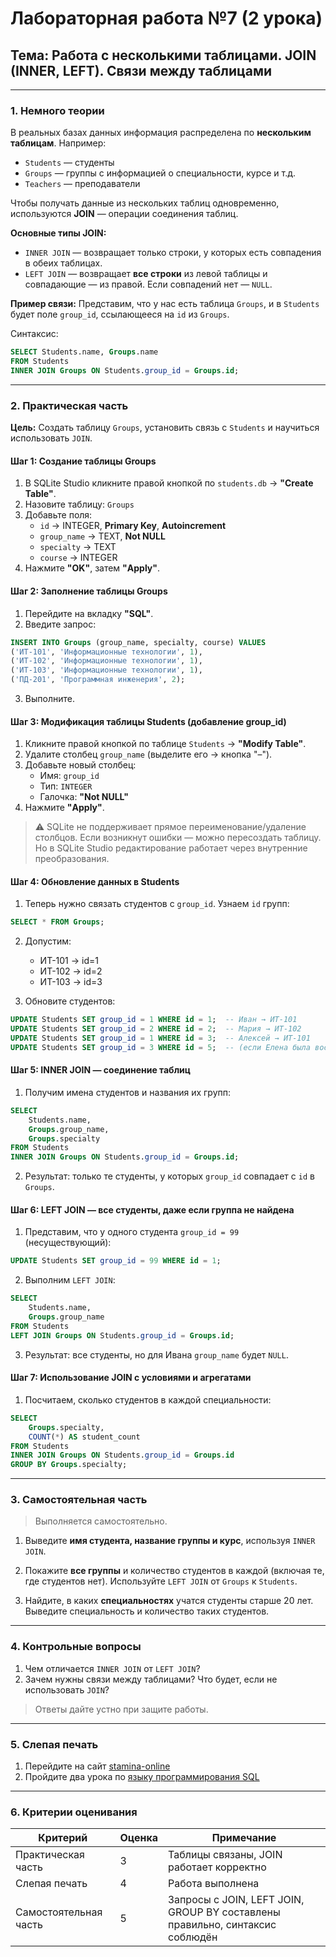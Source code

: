 # **Лабораторная работа №7 (2 урока)**  
## **Тема: Работа с несколькими таблицами. JOIN (INNER, LEFT). Связи между таблицами**

---

### **1. Немного теории**

В реальных базах данных информация распределена по **нескольким таблицам**. Например:
- `Students` — студенты
- `Groups` — группы с информацией о специальности, курсе и т.д.
- `Teachers` — преподаватели

Чтобы получать данные из нескольких таблиц одновременно, используются **JOIN** — операции соединения таблиц.

**Основные типы JOIN:**
- `INNER JOIN` — возвращает только строки, у которых есть совпадения в обеих таблицах.
- `LEFT JOIN` — возвращает **все строки** из левой таблицы и совпадающие — из правой. Если совпадений нет — `NULL`.

**Пример связи:**
Представим, что у нас есть таблица `Groups`, и в `Students` будет поле `group_id`, ссылающееся на `id` из `Groups`.

Синтаксис:
```sql
SELECT Students.name, Groups.name 
FROM Students
INNER JOIN Groups ON Students.group_id = Groups.id;
```

---

### **2. Практическая часть**

**Цель:** Создать таблицу `Groups`, установить связь с `Students` и научиться использовать `JOIN`.

#### **Шаг 1: Создание таблицы Groups**
1. В SQLite Studio кликните правой кнопкой по `students.db` → **"Create Table"**.
2. Назовите таблицу: `Groups`
3. Добавьте поля:
   - `id` → INTEGER, **Primary Key**, **Autoincrement**
   - `group_name` → TEXT, **Not NULL**
   - `specialty` → TEXT
   - `course` → INTEGER
4. Нажмите **"OK"**, затем **"Apply"**.

#### **Шаг 2: Заполнение таблицы Groups**
1. Перейдите на вкладку **"SQL"**.
2. Введите запрос:
```sql
INSERT INTO Groups (group_name, specialty, course) VALUES
('ИТ-101', 'Информационные технологии', 1),
('ИТ-102', 'Информационные технологии', 1),
('ИТ-103', 'Информационные технологии', 1),
('ПД-201', 'Программная инженерия', 2);
```
3. Выполните.

#### **Шаг 3: Модификация таблицы Students (добавление group_id)**
1. Кликните правой кнопкой по таблице `Students` → **"Modify Table"**.
2. Удалите столбец `group_name` (выделите его → кнопка "–").
3. Добавьте новый столбец:
   - Имя: `group_id`
   - Тип: `INTEGER`
   - Галочка: **"Not NULL"**
4. Нажмите **"Apply"**.

> ⚠️ SQLite не поддерживает прямое переименование/удаление столбцов. Если возникнут ошибки — можно пересоздать таблицу.  
> Но в SQLite Studio редактирование работает через внутренние преобразования.

#### **Шаг 4: Обновление данных в Students**
1. Теперь нужно связать студентов с `group_id`. Узнаем `id` групп:
```sql
SELECT * FROM Groups;
```
2. Допустим:
   - ИТ-101 → id=1
   - ИТ-102 → id=2
   - ИТ-103 → id=3

3. Обновите студентов:
```sql
UPDATE Students SET group_id = 1 WHERE id = 1;  -- Иван → ИТ-101
UPDATE Students SET group_id = 2 WHERE id = 2;  -- Мария → ИТ-102
UPDATE Students SET group_id = 1 WHERE id = 3;  -- Алексей → ИТ-101
UPDATE Students SET group_id = 3 WHERE id = 5;  -- (если Елена была восстановлена)
```

#### **Шаг 5: INNER JOIN — соединение таблиц**
1. Получим имена студентов и названия их групп:
```sql
SELECT 
    Students.name,
    Groups.group_name,
    Groups.specialty
FROM Students
INNER JOIN Groups ON Students.group_id = Groups.id;
```
2. Результат: только те студенты, у которых `group_id` совпадает с `id` в `Groups`.

#### **Шаг 6: LEFT JOIN — все студенты, даже если группа не найдена**
1. Представим, что у одного студента `group_id = 99` (несуществующий):
```sql
UPDATE Students SET group_id = 99 WHERE id = 1;
```
2. Выполним `LEFT JOIN`:
```sql
SELECT 
    Students.name,
    Groups.group_name
FROM Students
LEFT JOIN Groups ON Students.group_id = Groups.id;
```
3. Результат: все студенты, но для Ивана `group_name` будет `NULL`.

#### **Шаг 7: Использование JOIN с условиями и агрегатами**
1. Посчитаем, сколько студентов в каждой специальности:
```sql
SELECT 
    Groups.specialty,
    COUNT(*) AS student_count
FROM Students
INNER JOIN Groups ON Students.group_id = Groups.id
GROUP BY Groups.specialty;
```

---

### **3. Самостоятельная часть**

> Выполняется самостоятельно.

1. Выведите **имя студента, название группы и курс**, используя `INNER JOIN`.

2. Покажите **все группы** и количество студентов в каждой (включая те, где студентов нет). Используйте `LEFT JOIN` от `Groups` к `Students`.

3. Найдите, в каких **специальностях** учатся студенты старше 20 лет. Выведите специальность и количество таких студентов.

---

### **4. Контрольные вопросы**

1. Чем отличается `INNER JOIN` от `LEFT JOIN`?  
2. Зачем нужны связи между таблицами? Что будет, если не использовать `JOIN`?

> Ответы дайте устно при защите работы.

---

### **5. Слепая печать**

1. Перейдите на сайт [stamina-online](https://stamina-online.com/ru/programming)
2. Пройдите два урока по [языку программирования SQL](https://stamina-online.com/ru/workout/programming/18)

---

### **6. Критерии оценивания**

| Критерий                  | Оценка | Примечание |
|---------------------------|--------|------------|
| Практическая часть        | 3      | Таблицы связаны, JOIN работает корректно |
| Слепая печать             | 4      | Работа выполнена |
| Самостоятельная часть     | 5      | Запросы с JOIN, LEFT JOIN, GROUP BY составлены правильно, синтаксис соблюдён |
